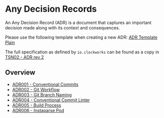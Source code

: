 # Any Decision Records

An Any Decision Record (ADR) is a document that captures an important decision made along with its context and consequences.

Please use the following template when creating a new ADR: [ADR Template Plain](./adr_template.md)

The full specification as defined by `io.clockworks` can be found as a copy in [TSN02 - ADR rev 2](./tsn02-adr_rev2--io-clockworks-tsn.md)

## Overview

- [ADR001 - Conventional Commits](./adr001-conventional_commits.md)
- [ADR002 - Git Workflow](./adr002-git_workflow.md)
- [ADR003 - Git Branch Naming](./adr003-git_branch_naming.md)
- [ADR004 - Conventional Commit Linter](./adr004-conventional_commit_linter.md)
- [ADR005 - Build Process](./adr005-build_process.md)
- [ADR006 - Instaparse Pod](./adr006-instaparse_bb_pod.md)